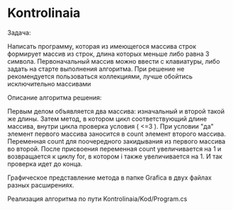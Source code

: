 ﻿# Kontrolinaia
 Задача:

Написать программу, которая из имеющегося массива строк формирует массив из строк, длина которых меньше либо равна 3 символа. 
Первоначальный массив можно ввести с клавиатуры, либо задать на старте выполнения алгоритма. 
При решение не рекомендуется пользоваться коллекциями, лучше обойтись исключительно массивами

Описание алгоритма решения:

Первым делом объявляется два массива: изначальный и второй такой же длины. Затем метод, в котором цикл соответствующий длине массива, внутри цикла проверка условия ( <=3 ). 
При условии "да" элемент первого массива заносится в count элемент второго массива. Переменная count для поочередного закидывания из первого массива во второй. 
После присвоения переменная count увеличивается на 1 и возвращается к циклу for, в котором i также увеличивается на 1. И так проверка идет до конца.

Графическое представление метода в папке Grafica в двух файлах разных расширениях.

Реализация алгоритма по пути Kontrolinaia/Kod/Program.cs
